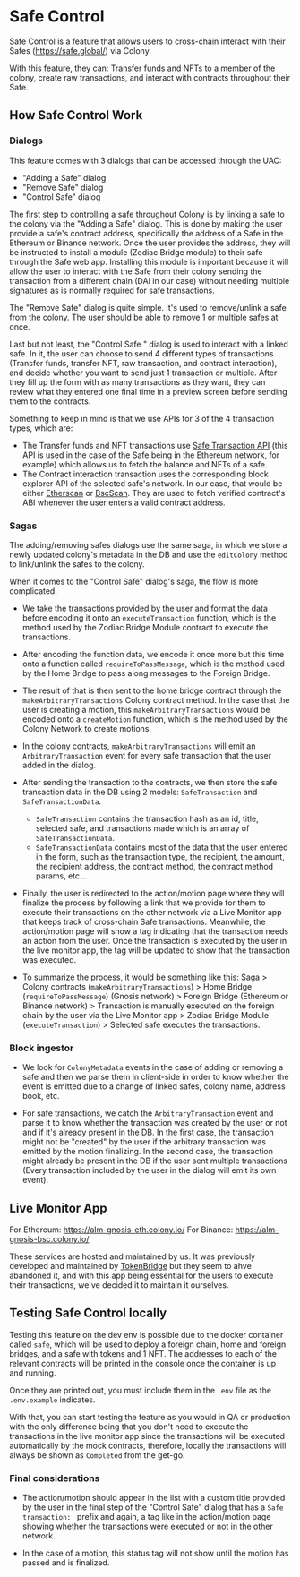 # Safe Control

Safe Control is a feature that allows users to cross-chain interact with their Safes (https://safe.global/) via Colony.

With this feature, they can: Transfer funds and NFTs to a member of the colony, create raw transactions, and interact with contracts throughout their Safe.

## How Safe Control Work

### Dialogs

This feature comes with 3 dialogs that can be accessed through the UAC:

- "Adding a Safe" dialog
- "Remove Safe" dialog
- "Control Safe" dialog

The first step to controlling a safe throughout Colony is by linking a safe to the colony via the "Adding a Safe" dialog. This is done by making the user provide a safe's contract address, specifically the address of a Safe in the Ethereum or Binance network. Once the user provides the address, they will be instructed to install a module (Zodiac Bridge module) to their safe through the Safe web app. Installing this module is important because it will allow the user to interact with the Safe from their colony sending the transaction from a different chain (DAI in our case) without needing multiple signatures as is normally required for safe transactions.

The "Remove Safe" dialog is quite simple. It's used to remove/unlink a safe from the colony. The user should be able to remove 1 or multiple safes at once.

Last but not least, the "Control Safe " dialog is used to interact with a linked safe. In it, the user can choose to send 4 different types of transactions (Transfer funds, transfer NFT, raw transaction, and contract interaction), and decide whether you want to send just 1 transaction or multiple. After they fill up the form with as many transactions as they want, they can review what they entered one final time in a preview screen before sending them to the contracts.

Something to keep in mind is that we use APIs for 3 of the 4 transaction types, which are:
- The Transfer funds and NFT transactions use [Safe Transaction API](https://safe-transaction-mainnet.safe.global/) (this API is used in the case of the Safe being in the Ethereum network, for example) which allows us to fetch the balance and NFTs of a safe.
- The Contract interaction transaction uses the corresponding block explorer API of the selected safe's network. In our case, that would be either [Etherscan](https://etherscan.io/) or [BscScan](https://bscscan.com/). They are used to fetch verified contract's ABI whenever the user enters a valid contract address.

### Sagas

The adding/removing safes dialogs use the same saga, in which we store a newly updated colony's metadata in the DB and use the `editColony` method to link/unlink the safes to the colony.

When it comes to the "Control Safe" dialog's saga, the flow is more complicated.

- We take the transactions provided by the user and format the data before encoding it onto an `executeTransaction` function, which is the method used by the Zodiac Bridge Module contract to execute the transactions.

- After encoding the function data, we encode it once more but this time onto a function called `requireToPassMessage`, which is the method used by the Home Bridge to pass along messages to the Foreign Bridge.

- The result of that is then sent to the home bridge contract through the `makeArbitraryTransactions` Colony contract method. In the case that the user is creating a motion, this `makeArbitraryTransactions` would be encoded onto a `createMotion` function, which is the method used by the Colony Network to create motions.

- In the colony contracts, `makeArbitraryTransactions` will emit an `ArbitraryTransaction` event for every safe transaction that the user added in the dialog.

- After sending the transaction to the contracts, we then store the safe transaction data in the DB using 2 models: `SafeTransaction` and `SafeTransactionData`.
  - `SafeTransaction` contains the transaction hash as an id, title, selected safe, and transactions made which is an array of `SafeTransactionData`.
  - `SafeTransactionData` contains most of the data that the user entered in the form, such as the transaction type, the recipient, the amount, the recipient address, the contract method, the contract method params, etc...

- Finally, the user is redirected to the action/motion page where they will finalize the process by following a link that we provide for them to execute their transactions on the other network via a Live Monitor app that keeps track of cross-chain Safe transactions. Meanwhile, the action/motion page will show a tag indicating that the transaction needs an action from the user. Once the transaction is executed by the user in the live monitor app, the tag will be updated to show that the transaction was executed.

- To summarize the process, it would be something like this: Saga > Colony contracts (`makeArbitraryTransactions`) > Home Bridge (`requireToPassMessage`) (Gnosis network) > Foreign Bridge (Ethereum or Binance network) > Transaction is manually executed on the foreign chain by the user via the Live Monitor app > Zodiac Bridge Module (`executeTransaction`) > Selected safe executes the transactions.

### Block ingestor

- We look for `ColonyMetadata` events in the case of adding or removing a safe and then we parse them in client-side in order to know whether the event is emitted due to a change of linked safes, colony name, address book, etc.

- For safe transactions, we catch the `ArbitraryTransaction` event and parse it to know whether the transaction was created by the user or not and if it's already present in the DB. In the first case, the transaction might not be "created" by the user if the arbitrary transaction was emitted by the motion finalizing. In the second case, the transaction might already be present in the DB if the user sent multiple transactions (Every transaction included by the user in the dialog will emit its own event).

## Live Monitor App

For Ethereum: https://alm-gnosis-eth.colony.io/
For Binance: https://alm-gnosis-bsc.colony.io/

These services are hosted and maintained by us. It was previously developed and maintained by [TokenBridge](https://docs.tokenbridge.net/) but they seem to ahve abandoned it, and with this app being essential for the users to execute their transactions, we've decided it to maintain it ourselves.

## Testing Safe Control locally

Testing this feature on the dev env is possible due to the docker container called `safe`, which will be used to deploy a foreign chain, home and foreign bridges, and a safe with tokens and 1 NFT. The addresses to each of the relevant contracts will be printed in the console once the container is up and running.

Once they are printed out, you must include them in the `.env` file as the `.env.example` indicates.

With that, you can start testing the feature as you would in QA or production with the only difference being that you don't need to execute the transactions in the live monitor app since the transactions will be executed automatically by the mock contracts, therefore, locally the transactions will always be shown as `Completed` from the get-go.

### Final considerations

- The action/motion should appear in the list with a custom title provided by the user in the final step of the "Control Safe" dialog that has a `Safe transaction: ` prefix and again, a tag like in the action/motion page showing whether the transactions were executed or not in the other network.

- In the case of a motion, this status tag will not show until the motion has passed and is finalized.
